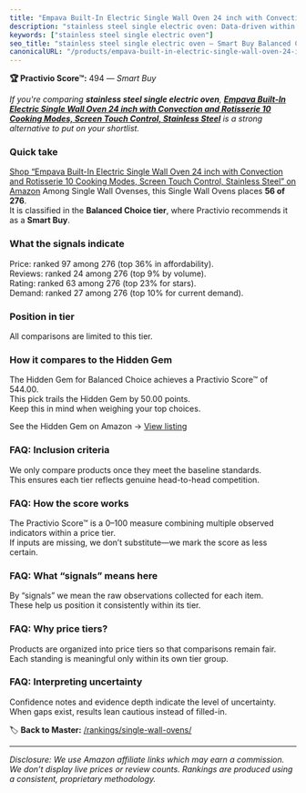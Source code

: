 ```yaml
---
title: "Empava Built-In Electric Single Wall Oven 24 inch with Convection and Rotisserie 10 Cooking Modes, Screen Touch Control, Stainless Steel"
description: "stainless steel single electric oven: Data-driven within Balanced Choice ranking using the Practivio Score™. Positioned by quality, value, demand, findability,…"
keywords: ["stainless steel single electric oven"]
seo_title: "stainless steel single electric oven — Smart Buy Balanced Choice (2025)"
canonicalURL: "/products/empava-built-in-electric-single-wall-oven-24-inch-with-convection-and-rotisserie-10-cooking-modes-screen-touch-control-stainless-steel-B0F7RJK5KR/"
---
```


**🏆 Practivio Score™:** 494 — _Smart Buy_


*If you're comparing **stainless steel single electric oven**, **[Empava Built-In Electric Single Wall Oven 24 inch with Convection and Rotisserie 10 Cooking Modes, Screen Touch Control, Stainless Steel](https://www.amazon.com/dp/B0F7RJK5KR?tag=practivio-20)** is a strong alternative to put on your shortlist.*
### Quick take
[Shop “Empava Built-In Electric Single Wall Oven 24 inch with Convection and Rotisserie 10 Cooking Modes, Screen Touch Control, Stainless Steel” on Amazon](https://www.amazon.com/dp/B0F7RJK5KR?tag=practivio-20)
Among Single Wall Ovenses, this Single Wall Ovens places **56 of 276**.  
It is classified in the **Balanced Choice tier**, where Practivio recommends it as a **Smart Buy**.

### What the signals indicate
Price: ranked 97 among 276 (top 36% in affordability).  
Reviews: ranked 24 among 276 (top 9% by volume).  
Rating: ranked 63 among 276 (top 23% for stars).  
Demand: ranked 27 among 276 (top 10% for current demand).

### Position in tier
All comparisons are limited to this tier.

### How it compares to the Hidden Gem
The Hidden Gem for Balanced Choice achieves a Practivio Score™ of 544.00.  
This pick trails the Hidden Gem by 50.00 points.  
Keep this in mind when weighing your top choices.  

See the Hidden Gem on Amazon → [View listing](https://www.amazon.com/dp/B0F7RK331N?tag=practivio-20)

### FAQ: Inclusion criteria
We only compare products once they meet the baseline standards.  
This ensures each tier reflects genuine head-to-head competition.

### FAQ: How the score works
The Practivio Score™ is a 0–100 measure combining multiple observed indicators within a price tier.  
If inputs are missing, we don’t substitute—we mark the score as less certain.

### FAQ: What “signals” means here
By “signals” we mean the raw observations collected for each item.  
These help us position it consistently within its tier.

### FAQ: Why price tiers?
Products are organized into price tiers so that comparisons remain fair.  
Each standing is meaningful only within its own tier group.

### FAQ: Interpreting uncertainty
Confidence notes and evidence depth indicate the level of uncertainty.  
When gaps exist, results lean cautious instead of filled-in.


🏷️ **Back to Master:** [/rankings/single-wall-ovens/](/rankings/single-wall-ovens/)

---
_Disclosure: We use Amazon affiliate links which may earn a commission. We don’t display live prices or review counts. Rankings are produced using a consistent, proprietary methodology._
